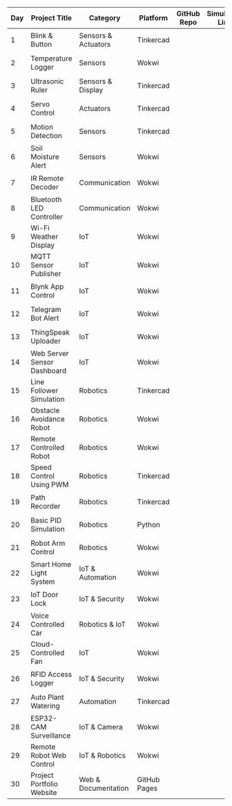 | Day | Project Title | Category | Platform | GitHub Repo | Simulation Link | Status |
|-----|--------------------------|--------------------|----------------|-------------|------------------|---------|
| 1 | Blink & Button | Sensors & Actuators | Tinkercad |  |  | ⏳ To Do |
| 2 | Temperature Logger | Sensors | Wokwi |  |  | ⏳ To Do |
| 3 | Ultrasonic Ruler | Sensors & Display | Tinkercad |  |  | ⏳ To Do |
| 4 | Servo Control | Actuators | Tinkercad |  |  | ⏳ To Do |
| 5 | Motion Detection | Sensors | Tinkercad |  |  | ⏳ To Do |
| 6 | Soil Moisture Alert | Sensors | Wokwi |  |  | ⏳ To Do |
| 7 | IR Remote Decoder | Communication | Wokwi |  |  | ⏳ To Do |
| 8 | Bluetooth LED Controller | Communication | Wokwi |  |  | ⏳ To Do |
| 9 | Wi-Fi Weather Display | IoT | Wokwi |  |  | ⏳ To Do |
| 10 | MQTT Sensor Publisher | IoT | Wokwi |  |  | ⏳ To Do |
| 11 | Blynk App Control | IoT | Wokwi |  |  | ⏳ To Do |
| 12 | Telegram Bot Alert | IoT | Wokwi |  |  | ⏳ To Do |
| 13 | ThingSpeak Uploader | IoT | Wokwi |  |  | ⏳ To Do |
| 14 | Web Server Sensor Dashboard | IoT | Wokwi |  |  | ⏳ To Do |
| 15 | Line Follower Simulation | Robotics | Tinkercad |  |  | ⏳ To Do |
| 16 | Obstacle Avoidance Robot | Robotics | Wokwi |  |  | ⏳ To Do |
| 17 | Remote Controlled Robot | Robotics | Wokwi |  |  | ⏳ To Do |
| 18 | Speed Control Using PWM | Robotics | Tinkercad |  |  | ⏳ To Do |
| 19 | Path Recorder | Robotics | Tinkercad |  |  | ⏳ To Do |
| 20 | Basic PID Simulation | Robotics | Python |  |  | ⏳ To Do |
| 21 | Robot Arm Control | Robotics | Wokwi |  |  | ⏳ To Do |
| 22 | Smart Home Light System | IoT & Automation | Wokwi |  |  | ⏳ To Do |
| 23 | IoT Door Lock | IoT & Security | Wokwi |  |  | ⏳ To Do |
| 24 | Voice Controlled Car | Robotics & IoT | Wokwi |  |  | ⏳ To Do |
| 25 | Cloud-Controlled Fan | IoT | Wokwi |  |  | ⏳ To Do |
| 26 | RFID Access Logger | IoT & Security | Wokwi |  |  | ⏳ To Do |
| 27 | Auto Plant Watering | Automation | Tinkercad |  |  | ⏳ To Do |
| 28 | ESP32-CAM Surveillance | IoT & Camera | Wokwi |  |  | ⏳ To Do |
| 29 | Remote Robot Web Control | IoT & Robotics | Wokwi |  |  | ⏳ To Do |
| 30 | Project Portfolio Website | Web & Documentation | GitHub Pages |  |  | ⏳ To Do |
